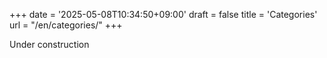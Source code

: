 +++
date = '2025-05-08T10:34:50+09:00'
draft = false
title = 'Categories'
url = "/en/categories/"
+++

Under construction